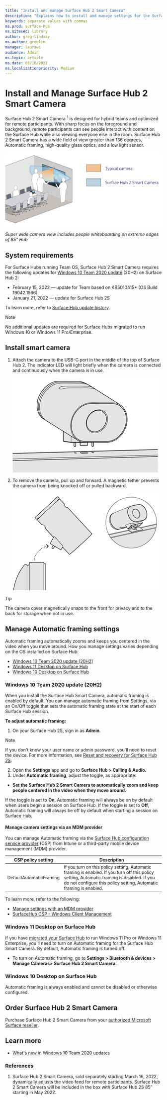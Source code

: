 ```yaml
---
title: "Install and manage Surface Hub 2 Smart Camera"
description: "Explains how to install and manage settings for the Surface Hub 2 Smart Camera."
keywords: separate values with commas
ms.prod: surface-hub
ms.sitesec: library
author: greg-lindsay
ms.author: greglin
manager: laurawi
audience: Admin
ms.topic: article
ms.date: 03/16/2022
ms.localizationpriority: Medium
---
```


# Install and Manage Surface Hub 2 Smart Camera

Surface Hub 2 Smart Camera <sup>1</sup> is designed for hybrid teams and optimized for remote participants. With sharp focus on the foreground and background, remote participants can see people interact with content on the Surface Hub while also viewing everyone else in the room. Surface Hub 2 Smart Camera has a wide field of view greater than 136 degrees, Automatic framing, high-quality glass optics, and a low light sensor.

![Super wide camera view includes people whiteboarding on extreme edges of 85" Hub](images/surface-hub-2-smart-camera-fov.png)

*Super wide camera view includes people whiteboarding on extreme edges of 85" Hub*

## System requirements

For Surface Hubs running Team OS, Surface Hub 2 Smart Camera requires the following updates for [Windows 10 Team 2020 update](surface-hub-2020-update-whats-new.md) (20H2) on Surface Hub 2:

- February 15, 2022 — update for Team based on KB5010415* (OS Build 19042.1566)
- January 21, 2022 — update for Surface Hub 2S

To learn more, refer to [Surface Hub update history](surface-hub-update-history.md).

> [!NOTE]
> No additional updates are required for Surface Hubs  migrated to run Windows 10 or Windows 11 Pro/Enterprise.

## Install smart camera

1. Attach the camera to the USB-C port in the middle of the top of Surface Hub 2. The indicator LED will light briefly when the camera is connected and continuously when the camera is in use.

     ![Attach the camera to the USB-C port in the middle of the top of Surface Hub 2.](images/hub2smartcamera1.png)

2. To remove the camera, pull up and forward. A magnetic tether prevents the camera from being knocked off or pulled  backward.

    ![To remove the camera, pull up and forward.](images/hub2smartcamera2.png)

> [!TIP]
> The camera cover magnetically snaps to the front for privacy and to the back for storage when not in use.

## Manage Automatic framing settings

Automatic framing automatically zooms and keeps you centered in the video when you move around. How you manage settings varies depending on the OS installed on Surface Hub:

- [Windows 10 Team 2020 update (20H2)](#windows-10-team-2020-update-20h2)
- [Windows 11 Desktop on Surface Hub](#windows-11-desktop-on-surface-hub)
- [Windows 10 Desktop on Surface Hub](#windows-10-desktop-on-surface-hub)

### Windows 10 Team 2020 update (20H2)

When you install the Surface Hub Smart Camera, automatic framing is enabled by default. You can manage automatic framing from Settings, via an On/Off toggle that sets the automatic framing state at the start of each Surface Hub session.

**To adjust automatic framing:**

1. On your Surface Hub 2S, sign in as **Admin**.

> [!NOTE]
> If you don't know your user name or admin password, you'll need to reset the device. For more information, see [Reset and recovery for Surface Hub 2S](/surface-hub/surface-hub-2s-recover-reset).

2. Open the **Settings** app and go to  **Surface Hub > Calling & Audio.**
3. Under **Automatic framing**, adjust the toggle, as appropriate:

- **Set the Surface Hub 2 Smart Camera to automatically zoom and keep people centered in the video when they move around.**

If the toggle is set to **On**, Automatic framing will always be on by default when users begin a session on Surface Hub. If the toggle is set to **Off**, Automatic framing will always be off by default when starting a session on Surface Hub.

#### Manage camera settings via an MDM provider

You can manage Automatic framing via the [Surface Hub configuration service provider](/windows/client-management/mdm/surfacehub-csp) (CSP) from Intune or a third-party mobile device management (MDM) provider.

|CSP policy setting| Description|
|------------------|------------|
|DefaultAutomaticFraming|If you turn on this policy setting, Automatic framing is enabled. If you turn off this policy setting, Automatic framing is disabled. If you do not configure this policy setting, Automatic framing is enabled. |

To learn more, refer to the following:

- [Manage settings with an MDM provider](/surface-hub/manage-settings-with-mdm-for-surface-hub#create-custom-configuration-profile)
- [SurfaceHub CSP - Windows Client Management](/windows/client-management/mdm/surfacehub-csp)

### Windows 11 Desktop on Surface Hub

If you have [migrated your Surface Hub](surface-hub-2s-migrate-os.md) to run Windows 11 Pro or Windows 11 Enterprise, you'll need to turn on Automatic framing for the Surface Hub Smart Camera. By default, Automatic framing is turned off.

- To turn on Automatic framing, go to **Settings > Bluetooth & devices > Manage Cameras>  Surface Hub 2 Smart Camera.**

### Windows 10 Desktop on Surface Hub

Automatic framing is always enabled and cannot be disabled or otherwise configured.

## Order Surface Hub 2 Smart Camera

Purchase Surface Hub 2 Smart Camera from your [authorized Microsoft Surface reseller](https://www.microsoft.com/surface/business/where-to-buy-microsoft-surface?).

## Learn more

- [What's new in Windows 10 Team 2020 updates](surface-hub-2020-update-whats-new.md)

### References

1. Surface Hub 2 Smart Camera, sold separately starting March 16, 2022, dynamically adjusts the video feed for remote participants. Surface Hub 2 Smart Camera will be included in the box with Surface Hub 2S 85” starting in May 2022.
